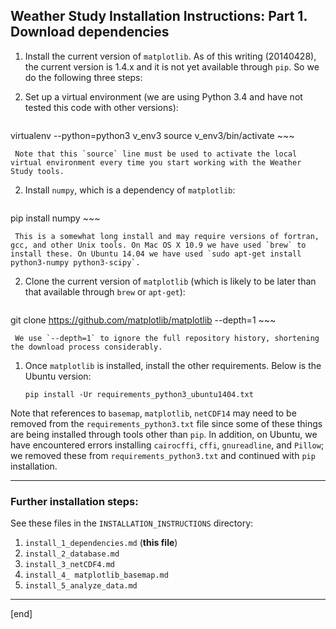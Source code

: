 ## Weather Study Installation Instructions: Part 1. Download dependencies

 1. Install the current version of `matplotlib`. As of this writing (20140428), the current version is 1.4.x and it is not yet available through `pip`. So we do the following three steps:
 
   2. Set up a virtual environment (we are using Python 3.4 and have not tested this code with other versions):

        ~~~
virtualenv --python=python3 v_env3
source v_env3/bin/activate
        ~~~

     Note that this `source` line must be used to activate the local virtual environment every time you start working with the Weather Study tools.

   2. Install `numpy`, which is a dependency of `matplotlib`:

        ~~~
pip install numpy
        ~~~

     This is a somewhat long install and may require versions of fortran, gcc, and other Unix tools. On Mac OS X 10.9 we have used `brew` to install these. On Ubuntu 14.04 we have used `sudo apt-get install python3-numpy python3-scipy`.

   2. Clone the current version of `matplotlib` (which is likely to be later than that available through `brew` or `apt-get`):

        ~~~
git clone https://github.com/matplotlib/matplotlib --depth=1
        ~~~

     We use `--depth=1` to ignore the full repository history, shortening the download process considerably.

 1. Once `matplotlib` is installed, install the other requirements. Below is the Ubuntu version:

        pip install -Ur requirements_python3_ubuntu1404.txt

   Note that references to `basemap`, `matplotlib`, `netCDF14` may need to be removed from the `requirements_python3.txt` file since some of these things are being installed through tools other than `pip`. In addition, on Ubuntu, we have encountered errors installing `cairocffi`, `cffi`, `gnureadline`, and `Pillow`; we removed these from `requirements_python3.txt` and continued with `pip` installation.

---

### Further installation steps:

See these files in the `INSTALLATION_INSTRUCTIONS` directory:

 1. `install_1_dependencies.md` (**this file**)
 1. `install_2_database.md`
 1. `install_3_netCDF4.md`
 1. `install_4_ matplotlib_basemap.md`
 1. `install_5_analyze_data.md`

---

[end]
